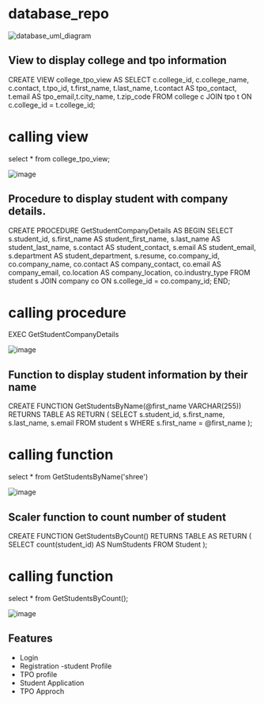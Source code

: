 # database_repo

![database_uml_diagram](https://github.com/BBDbhagyashrithakur/database_repo/assets/159768548/1e841aaa-4905-4294-8883-ce4f6c97e28f)




 ## View to display college and tpo information

CREATE VIEW college_tpo_view
AS
SELECT 
    c.college_id, c.college_name, c.contact,
    t.tpo_id, t.first_name, t.last_name, t.contact AS tpo_contact, t.email AS tpo_email,t.city_name, t.zip_code
FROM college c
JOIN tpo t ON c.college_id = t.college_id;

# calling view
select * from college_tpo_view;

![image](https://github.com/BBDbhagyashrithakur/database_repo/assets/159768548/b3d5e4d0-f12c-44a3-8e0f-e2a581ab11f3)



 ## Procedure to display student with company details.

CREATE PROCEDURE GetStudentCompanyDetails
AS
BEGIN
    SELECT 
        s.student_id, s.first_name AS student_first_name, s.last_name AS student_last_name, s.contact AS student_contact, s.email AS student_email, s.department AS student_department, s.resume,
        co.company_id, co.company_name, co.contact AS company_contact, co.email AS company_email, co.location AS company_location, co.industry_type
    FROM student s
    JOIN company co ON s.college_id = co.company_id;
END;

# calling procedure
EXEC  GetStudentCompanyDetails

![image](https://github.com/BBDbhagyashrithakur/database_repo/assets/159768548/e57f8ae0-ae93-4547-8fb9-2de0ea769cea)

## Function to display student information by their name

CREATE FUNCTION GetStudentsByName(@first_name VARCHAR(255))
RETURNS TABLE
AS
RETURN
(
    SELECT s.student_id, s.first_name, s.last_name, s.email
    FROM student s
    WHERE s.first_name = @first_name
);

# calling function
select * from GetStudentsByName('shree')

![image](https://github.com/BBDbhagyashrithakur/database_repo/assets/159768548/8af9876e-958d-4174-b1f5-bafe772663fc)


## Scaler function to count number of student

CREATE FUNCTION GetStudentsByCount()
RETURNS TABLE
AS
RETURN
( 
SELECT count(student_id) AS NumStudents FROM Student
);

# calling function 

select * from GetStudentsByCount();

![image](https://github.com/BBDbhagyashrithakur/database_repo/assets/159768548/99f407e8-57ee-4941-99fa-0e65d22605cb)



## Features
 
- Login
- Registration
-student Profile
- TPO profile
- Student Application
- TPO Approch

